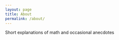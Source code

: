 ```yaml
---
layout: page
title: About
permalink: /about/
---
```

Short explanations of math and occasional anecdotes